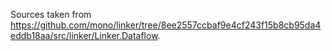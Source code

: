 Sources taken from https://github.com/mono/linker/tree/8ee2557ccbaf9e4cf243f15b8cb95da4eddb18aa/src/linker/Linker.Dataflow.

